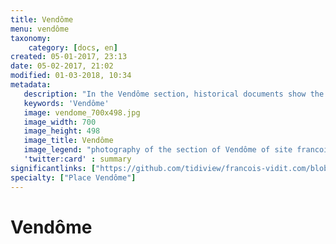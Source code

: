 ```yaml
---
title: Vendôme
menu: vendôme
taxonomy:
    category: [docs, en]
created: 05-01-2017, 23:13
date: 05-02-2017, 21:02
modified: 01-03-2018, 10:34
metadata:
   description: "In the Vendôme section, historical documents show the state of Place Vendôme in Paris in the 17th century. Doing so, it is possible to realize its state before the transformations of the 19th century (opening of Rue de la Paix and rue de Castiglione), including the presence of the convent of the Capucines and the enormous statue of King Louis XIV."
   keywords: 'Vendôme'
   image: vendome_700x498.jpg
   image_width: 700
   image_height: 498
   image_title: Vendôme
   image_legend: "photography of the section of Vendôme of site francois-vidit.com"
   'twitter:card' : summary
significantlinks: ["https://github.com/tidiview/francois-vidit.com/blob/develop/user/sites/docs/pages/01.home/01.paris/02.vendome/chapter.en.md"]
specialty: ["Place Vendôme"]
---
```

# Vendôme